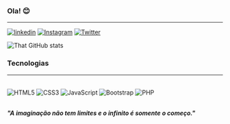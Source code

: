 ### **Ola!** 😊

---

[![linkedin](https://img.shields.io/badge/LinkedIn-0077B5?style=for-the-badge&logo=linkedin&logoColor=white)](www.linkedin.com/in/tatianaespirito)
[![Instagram](https://img.shields.io/badge/Instagram-E4405F?style=for-the-badge&logo=instagram&logoColor=white)](https://www.instagram.com/monatrix_book/)
[![Twitter](https://img.shields.io/badge/Twitter-1DA1F2?style=for-the-badge&logo=twitter&logoColor=white)]()

![That GitHub stats](https://github-readme-stats.vercel.app/api?username=thatdevx&show_icons=true&theme=highcontrast)

### **Tecnologias**

---

<div style="display: inline_block"><br>
<img align="center" src="https://img.shields.io/badge/HTML5-E34F26?style=for-the-badge&logo=html5&logoColor=white" alt="HTML5">
<img align="center" src="https://img.shields.io/badge/CSS3-1572B6?style=for-the-badge&logo=css3&logoColor=white" alt="CSS3">
<img align="center" src="https://img.shields.io/badge/JavaScript-F7DF1E?style=for-the-badge&logo=javascript&logoColor=black" alt="JavaScript">
<img align="center" src="https://img.shields.io/badge/Bootstrap-563D7C?style=for-the-badge&logo=bootstrap&logoColor=white" alt="Bootstrap">
<img align="center" src="https://img.shields.io/badge/PHP-777BB4?style=for-the-badge&logo=php&logoColor=white" alt="PHP">
</div>

<br>

**_"A imaginação não tem limites e o infinito é somente o começo."_**
